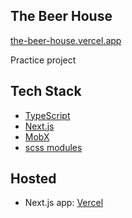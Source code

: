 ## The Beer House

[the-beer-house.vercel.app](https://the-beer-house.vercel.app/)

Practice project

## Tech Stack

- [TypeScript](https://www.typescriptlang.org/)
- [Next.js](https://nextjs.org/)
- [MobX](https://mobx.js.org/)
- [scss modules](https://sass-lang.com/)

## Hosted

- Next.js app: [Vercel](https://vercel.com)
